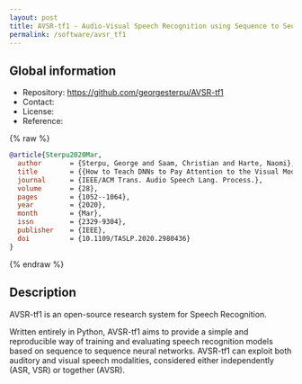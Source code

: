 ```yaml
---
layout: post
title: AVSR-tf1 - Audio-Visual Speech Recognition using Sequence to Sequence Models
permalink: /software/avsr_tf1
---
```


## Global information

  - Repository: <https://github.com/georgesterpu/AVSR-tf1>
  - Contact:
  - License:
  - Reference:

{% raw %}
```bibtex
@article{Sterpu2020Mar,
  author       = {Sterpu, George and Saam, Christian and Harte, Naomi},
  title        = {{How to Teach DNNs to Pay Attention to the Visual Modality in Speech Recognition}},
  journal      = {IEEE/ACM Trans. Audio Speech Lang. Process.},
  volume       = {28},
  pages        = {1052--1064},
  year         = {2020},
  month        = {Mar},
  issn         = {2329-9304},
  publisher    = {IEEE},
  doi          = {10.1109/TASLP.2020.2980436}
}
```
{% endraw %}

## Description

AVSR-tf1 is an open-source research system for Speech Recognition.

Written entirely in Python, AVSR-tf1 aims to provide a simple and reproducible way of training and evaluating speech recognition models based on sequence to sequence neural networks. AVSR-tf1 can exploit both auditory and visual speech modalities, considered either independently (ASR, VSR) or together (AVSR).
